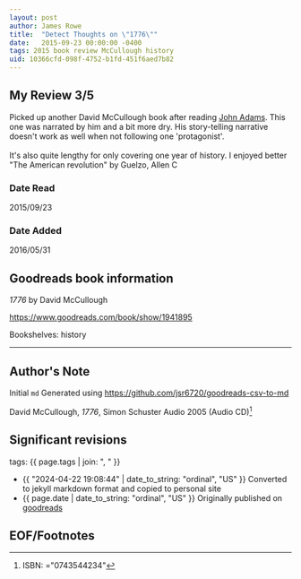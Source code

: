 ```yaml
---
layout: post
author: James Rowe
title:  "Detect Thoughts on \"1776\""
date:   2015-09-23 00:00:00 -0400
tags: 2015 book review McCullough history
uid: 10366cfd-098f-4752-b1fd-451f6aed7b82
---
```




## My Review 3/5

Picked up another David McCullough book after reading [John Adams](https://www.goodreads.com/book/show/2203). This one was narrated by him and a bit more dry. His story-telling narrative doesn't work as well when not following one 'protagonist'.<br/><br/>It's also quite lengthy for only covering one year of history. I enjoyed better "The American revolution" by Guelzo, Allen C

### Date Read
2015/09/23

### Date Added
2016/05/31

## Goodreads book information

*1776* by David McCullough

https://www.goodreads.com/book/show/1941895

Bookshelves: history

---

## Author's Note

Initial `md` Generated using https://github.com/jsr6720/goodreads-csv-to-md

David McCullough, *1776*,  Simon  Schuster Audio 2005 (Audio CD)[^1]

## Significant revisions

tags: {{ page.tags | join: ", " }} <!-- todo move this somewhere -->

- {{ "2024-04-22 19:08:44" | date_to_string: "ordinal", "US" }} Converted to jekyll markdown format and copied to personal site
- {{ page.date | date_to_string: "ordinal", "US" }} Originally published on [goodreads](https://www.goodreads.com)

## EOF/Footnotes

[^1]: ISBN: ="0743544234"